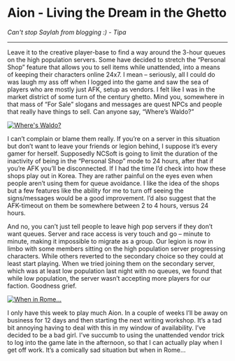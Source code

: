 # Aion - Living the Dream in the Ghetto

*Can't stop Saylah from blogging :) - Tipa*

---

Leave it to the creative player-base to find a way around the 3-hour queues on the high population servers. Some have decided to stretch the “Personal Shop” feature that allows you to sell items while unattended, into a means of keeping their characters online 24x7. I mean – seriously, all I could do was laugh my ass off when I logged into the game and saw the sea of players who are mostly just AFK, setup as vendors. I felt like I was in the market district of some turn of the century ghetto. Mind you, somewhere in that mass of “For Sale” slogans and messages are quest NPCs and people that really have things to sell. Can anyone say, “Where’s Waldo?”

[![Where's Waldo?](http://westkarana.com/wp-content/uploads/2009/09/Aion_Madness1-480x288.jpg "Where's Waldo?")](http://westkarana.com/wp-content/uploads/2009/09/Aion_Madness1.JPG)

I can’t complain or blame them really. If you’re on a server in this situation but don’t want to leave your friends or legion behind, I suppose it’s every gamer for herself. Supposedly NCSoft is going to limit the duration of the inactivity of being in the “Personal Shop” mode to 24 hours, after that if you’re AFK you’ll be disconnected. If I had the time I’d check into how these shops play out in Korea. They are rather painful on the eyes even when people aren’t using them for queue avoidance. I like the idea of the shops but a few features like the ability for me to turn off seeing the signs/messages would be a good improvement. I’d also suggest that the AFK-timeout on them be somewhere between 2 to 4 hours, versus 24 hours.

And no, you can’t just tell people to leave high pop servers if they don’t want queues. Server and race access is very touch and go – minute to minute, making it impossible to migrate as a group. Our legion is now in limbo with some members sitting on the high population server progressing characters. While others reverted to the secondary choice so they could at least start playing. When we tried joining them on the secondary server, which was at least low population last night with no queues, we found that while low population, the server wasn’t accepting more players for our faction. Goodness grief. 

[![When in Rome...](http://westkarana.com/wp-content/uploads/2009/09/Aion_Madness2-376x480.jpg "When in Rome...")](http://westkarana.com/wp-content/uploads/2009/09/Aion_Madness2.JPG)

I only have this week to play much Aion. In a couple of weeks I’ll be away on business for 12 days and then starting the next writing workshop. It’s a tad bit annoying having to deal with this in my window of availability. I’ve decided to be a bad girl. I’ve succumb to using the unattended vendor trick to log into the game late in the afternoon, so that I can actually play when I get off work. It’s a comically sad situation but when in Rome…


